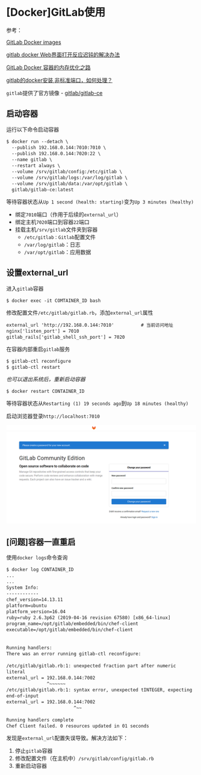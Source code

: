 
# [Docker]GitLab使用

参考：

[GitLab Docker images](https://docs.gitlab.com/omnibus/docker/)

[gitlab docker Web界面打开反应迟钝的解决办法](https://blog.csdn.net/happyfreeangel/article/details/88653846)

[GitLab Docker 容器的内存优化之路](https://www.imooc.com/article/48668)

[gitlab的docker安装,非标准端口，如何处理？](https://www.cnblogs.com/aguncn/p/10336175.html)

`gitlab`提供了官方镜像 - [gitlab/gitlab-ce](https://hub.docker.com/r/gitlab/gitlab-ce/)

## 启动容器

运行以下命令启动容器

```
$ docker run --detach \
  --publish 192.168.0.144:7010:7010 \
  --publish 192.168.0.144:7020:22 \
  --name gitlab \
  --restart always \
  --volume /srv/gitlab/config:/etc/gitlab \
  --volume /srv/gitlab/logs:/var/log/gitlab \
  --volume /srv/gitlab/data:/var/opt/gitlab \
  gitlab/gitlab-ce:latest
```

等待容器状态从`Up 1 second (health: starting)`变为`Up 3 minutes (healthy)`

* 绑定`7010`端口（作用于后续的`external_url`）
* 绑定主机`7020`端口到容器`22`端口
* 挂载主机`/srv/gitlab`文件夹到容器
    - `/etc/gitlab：Gitlab`配置文件
    - `/var/log/gitlab`：日志
    - `/var/opt/gitlab`：应用数据

## 设置external_url

进入`gitlab`容器

```
$ docker exec -it COMTAINER_ID bash
```

修改配置文件`/etc/gitlab/gitlab.rb`，添加`external_url`属性

```
external_url 'http://192.168.0.144:7010'          # 当前访问地址
nginx['listen_port'] = 7010
gitlab_rails['gitlab_shell_ssh_port'] = 7020
```

在容器内部重启`gitlab`服务

```
$ gitlab-ctl reconfigure
$ gitlab-ctl restart
```

*也可以退出系统后，重新启动容器*

```
$ docker restart CONTAINER_ID
```

等待容器状态从`Restarting (1) 19 seconds ago`到`Up 18 minutes (healthy)`

启动浏览器登录`http://localhost:7010`

![](./imgs/gitlab-docker-start.png)

## [问题]容器一直重启

使用`docker logs`命令查询

```
$ docker log CONTAINER_ID
...
...
System Info:
------------
chef_version=14.13.11
platform=ubuntu
platform_version=16.04
ruby=ruby 2.6.3p62 (2019-04-16 revision 67580) [x86_64-linux]
program_name=/opt/gitlab/embedded/bin/chef-client
executable=/opt/gitlab/embedded/bin/chef-client


Running handlers:
There was an error running gitlab-ctl reconfigure:

/etc/gitlab/gitlab.rb:1: unexpected fraction part after numeric literal
external_url = 192.168.0.144:7002
               ^~~~~~~
/etc/gitlab/gitlab.rb:1: syntax error, unexpected tINTEGER, expecting end-of-input
external_url = 192.168.0.144:7002
                         ^~~

Running handlers complete
Chef Client failed. 0 resources updated in 01 seconds
```

发现是`external_url`配置失误导致。解决方法如下：

1. 停止`gitlab`容器
2. 修改配置文件（在主机中）`/srv/gitlab/config/gitlab.rb`
3. 重新启动容器